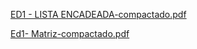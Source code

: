 [ED1 - LISTA ENCADEADA-compactado.pdf](https://github.com/user-attachments/files/21049335/ED1.-.LISTA.ENCADEADA-compactado.pdf)


[Ed1- Matriz-compactado.pdf](https://github.com/user-attachments/files/21049347/Ed1-.Matriz-compactado.pdf)
